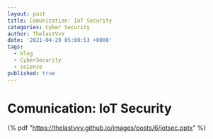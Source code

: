 ```yaml
---
layout: post
title: Comunication: IoT Security
categories: Cyber Security
author: ThelastVvV
date: '2021-04-29 05:00:53 +0000'
tags:
  - blog
  - CyberSecurity
  - science
published: true
---
```



# Comunication: IoT Security

{% pdf "https://thelastvvv.github.io/images/posts/6/iotsec.pptx" %}
